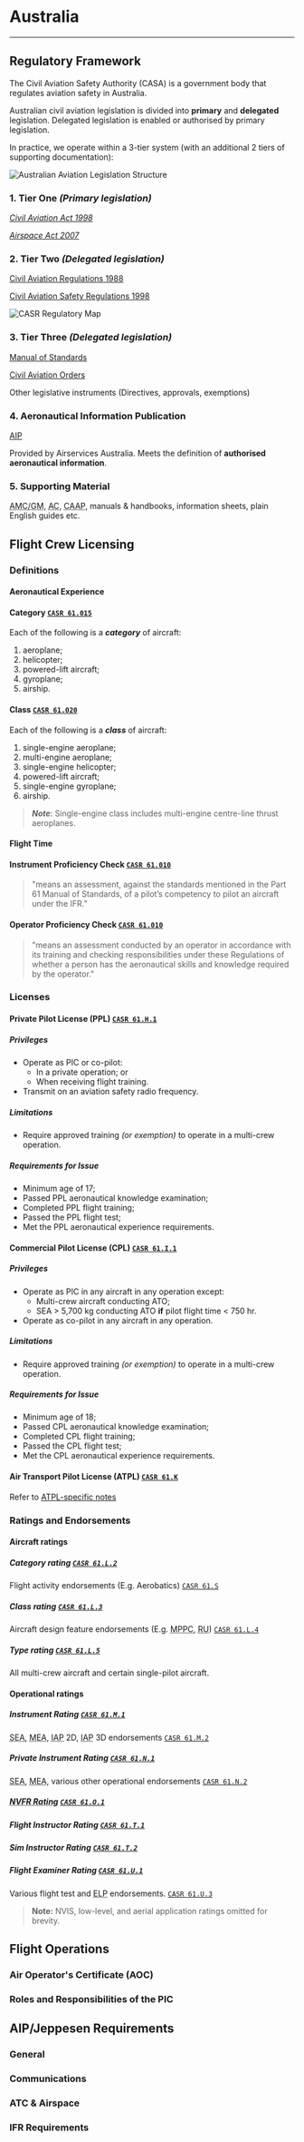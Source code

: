 # Australia

---

## Regulatory Framework

The Civil Aviation Safety Authority (CASA) is a government body that regulates aviation safety in Australia.

Australian civil aviation legislation is divided into **primary** and **delegated** legislation. Delegated legislation is enabled or authorised by primary legislation. 

In practice, we operate within a 3-tier system (with an additional 2 tiers of supporting documentation):

![Australian Aviation Legislation Structure](/img/aus-av-legislation-structure.png)

### 1. Tier One *(Primary legislation)*

[*Civil Aviation Act 1998*][CAA]

[*Airspace Act 2007*][AirspaceAct]

### 2. Tier Two *(Delegated legislation)*

[Civil Aviation Regulations 1988][CAR]

[Civil Aviation Safety Regulations 1998][CASR]

![CASR Regulatory Map](/img/CASR-reg-structure.png)

### 3. Tier Three *(Delegated legislation)*

[Manual of Standards][MOS]

[Civil Aviation Orders][CAO]

Other legislative instruments (Directives, approvals, exemptions)

### 4. Aeronautical Information Publication 

[AIP][AIP]

Provided by Airservices Australia. Meets the definition of **authorised aeronautical information**.

### 5. Supporting Material

<abbr title="Acceptable Means of Compliance and Guidance Material">AMC/GM</abbr>, 
<abbr title="Advisory Circular">AC</abbr>, 
<abbr title="Civil Aviation Advisory Publication">CAAP</abbr>, 
manuals & handbooks, information sheets, plain English guides etc.

## Flight Crew Licensing

### Definitions

#### Aeronautical Experience

#### Category [`CASR 61.015`][61.015]

Each of the following is a ***category*** of aircraft:
1. aeroplane;
2. helicopter;
3. powered-lift aircraft;
4. gyroplane;
5. airship.

#### Class [`CASR 61.020`][61.020]

Each of the following is a ***class*** of aircraft:
1. single-engine aeroplane;
2. multi-engine aeroplane;
3. single-engine helicopter;
4. powered-lift aircraft;
5. single-engine gyroplane;
6. airship.

> ***Note***: Single-engine class includes multi-engine centre-line thrust aeroplanes.

#### Flight Time

#### Instrument Proficiency Check [`CASR 61.010`][61.010 IPC]

> "means an assessment, against the standards mentioned in the Part 61 Manual of Standards, of a pilot’s competency to pilot an aircraft under the IFR."

#### Operator Proficiency Check [`CASR 61.010`][61.010 OPC]

> "means an assessment conducted by an operator in accordance with its training and checking responsibilities under these Regulations of whether a person has the aeronautical skills and knowledge required by the operator."

### Licenses

#### Private Pilot License (PPL) [`CASR 61.H.1`][61.H.1]

##### Privileges

- Operate as PIC or co-pilot:
    - In a private operation; or 
    - When receiving flight training.
- Transmit on an aviation safety radio frequency.

##### Limitations

- Require approved training *(or exemption)* to operate in a multi-crew operation.

##### Requirements for Issue

- Minimum age of 17;
- Passed PPL aeronautical knowledge examination;
- Completed PPL flight training;
- Passed the PPL flight test;
- Met the PPL aeronautical experience requirements.

#### Commercial Pilot License (CPL) [`CASR 61.I.1`][61.I.1]

##### Privileges

- Operate as PIC in any aircraft in any operation except:
    - Multi-crew aircraft conducting ATO;
    - SEA > 5,700 kg conducting ATO **if** pilot flight time < 750 hr.
- Operate as co-pilot in any aircraft in any operation.

##### Limitations

- Require approved training *(or exemption)* to operate in a multi-crew operation.

##### Requirements for Issue

- Minimum age of 18;
- Passed CPL aeronautical knowledge examination;
- Completed CPL flight training;
- Passed the CPL flight test;
- Met the CPL aeronautical experience requirements.

#### Air Transport Pilot License (ATPL) [`CASR 61.K`][61.K]

Refer to [ATPL-specific notes](/ATPL-notes)

### Ratings and Endorsements

#### Aircraft ratings

##### Category rating [`CASR 61.L.2`][61.L.2]

Flight activity endorsements (E.g. Aerobatics)
[`CASR 61.S`][61.S]

##### Class rating [`CASR 61.L.3`][61.L.3]

Aircraft design feature endorsements (E.g. 
<abbr title="Manual Propellor Pitch Control">MPPC</abbr>, 
<abbr title="Retractable Undercarriage">RU</abbr>)
[`CASR 61.L.4`][61.L.4]

##### Type rating [`CASR 61.L.5`][61.L.5]

All multi-crew aircraft and certain single-pilot aircraft.

#### Operational ratings

##### Instrument Rating [`CASR 61.M.1`][61.M.1]

<abbr title="Single-Engine Aircraft">SEA</abbr>,
<abbr title="Multi-Engine Aircraft">MEA</abbr>, 
<abbr title="Instrument Approach Procedure">IAP</abbr> 2D, 
<abbr title="Instrument Approach Procedure">IAP</abbr> 3D endorsements
[`CASR 61.M.2`][61.M.2]

##### Private Instrument Rating [`CASR 61.N.1`][61.N.1]

<abbr title="Single-Engine Aircraft">SEA</abbr>,
<abbr title="Multi-Engine Aircraft">MEA</abbr>, 
various other operational endorsements
[`CASR 61.N.2`][61.N.2]

##### <abbr title="Night Visual Flight Rules">NVFR Rating</abbr> [`CASR 61.O.1`][61.O.1]

##### Flight Instructor Rating [`CASR 61.T.1`][61.T.1]

##### Sim Instructor Rating [`CASR 61.T.2`][61.T.2]

##### Flight Examiner Rating [`CASR 61.U.1`][61.U.1]

Various flight test and <abbr title="English Language Proficiency">ELP</abbr> endorsements. [`CASR 61.U.3`][61.U.3]
    

> **Note:** NVIS, low-level, and aerial application ratings omitted for brevity.

## Flight Operations

### Air Operator's Certificate (AOC)

### Roles and Responsibilities of the PIC

## AIP/Jeppesen Requirements

### General

### Communications

### ATC & Airspace

### IFR Requirements



<!-- Link variables -->
[CAA]: http://www8.austlii.edu.au/cgi-bin/viewdb/au/legis/cth/consol_act/caa1988154/
[CASR]: http://www8.austlii.edu.au/cgi-bin/viewdb/au/legis/cth/consol_reg/casr1998333/
[CAR]: http://www8.austlii.edu.au/cgi-bin/viewdoc/au/legis/cth/consol_reg/car1988263/index.html
[AirspaceAct]: http://www8.austlii.edu.au/cgi-bin/viewdb/au/legis/cth/consol_act/aa200785/
[MOS]: https://www.casa.gov.au/search-centre/manuals-standards
[CAO]: https://www.casa.gov.au/search-centre/rules/civil-aviation-orders
[AIP]: https://www.airservicesaustralia.com/aip/aip.asp?pg=10
[61.015]: http://www8.austlii.edu.au/cgi-bin/viewdb/au/legis/cth/consol_reg/casr1998333/s61.015.html
[61.020]: http://www8.austlii.edu.au/cgi-bin/viewdb/au/legis/cth/consol_reg/casr1998333/s202.900.html#definition
[61.L.2]: http://www8.austlii.edu.au/cgi-bin/viewdb/au/legis/cth/consol_reg/casr1998333/s61.725.html
[61.L.3]: http://www8.austlii.edu.au/cgi-bin/viewdb/au/legis/cth/consol_reg/casr1998333/s61.735.html
[61.L.5]: http://www8.austlii.edu.au/cgi-bin/viewdb/au/legis/cth/consol_reg/casr1998333/s61.770.html
[61.S]: http://www8.austlii.edu.au/cgi-bin/viewdoc/au/legis/cth/consol_reg/casr1998333/s61.1145.html
[61.L.4]: http://www8.austlii.edu.au/cgi-bin/viewdb/au/legis/cth/consol_reg/casr1998333/s61.755.html
[61.M.1]: http://www8.austlii.edu.au/cgi-bin/viewdb/au/legis/cth/consol_reg/casr1998333/s61.855.html
[61.M.2]: http://www8.austlii.edu.au/cgi-bin/viewdb/au/legis/cth/consol_reg/casr1998333/s61.890.html
[61.N.1]: http://www8.austlii.edu.au/cgi-bin/viewdb/au/legis/cth/consol_reg/casr1998333/s61.910.html
[61.N.2]: http://www8.austlii.edu.au/cgi-bin/viewdb/au/legis/cth/consol_reg/casr1998333/s61.935.html
[61.O.1]: http://www8.austlii.edu.au/cgi-bin/viewdb/au/legis/cth/consol_reg/casr1998333/s61.955.html
[61.T.1]: http://www8.austlii.edu.au/cgi-bin/viewdb/au/legis/cth/consol_reg/casr1998333/s61.1165.html
[61.T.2]: http://www8.austlii.edu.au/cgi-bin/viewdb/au/legis/cth/consol_reg/casr1998333/s61.1190.html
[61.U.1]: http://www8.austlii.edu.au/cgi-bin/viewdb/au/legis/cth/consol_reg/casr1998333/s61.1255.html
[61.U.3]: http://www8.austlii.edu.au/cgi-bin/viewdb/au/legis/cth/consol_reg/casr1998333/s61.1310.html
[61.H.1]: http://www8.austlii.edu.au/cgi-bin/viewdb/au/legis/cth/consol_reg/casr1998333/s61.505.html
[61.I.1]: http://www8.austlii.edu.au/cgi-bin/viewdb/au/legis/cth/consol_reg/casr1998333/s61.570.html
[61.K]: http://www8.austlii.edu.au/cgi-bin/viewdb/au/legis/cth/consol_reg/casr1998333/s61.665.html
[61.010 OPC]: http://www8.austlii.edu.au/cgi-bin/viewdoc/au/legis/cth/consol_reg/casr1998333/s61.010.html#operator_proficiency_check
[61.010 IPC]: http://www8.austlii.edu.au/cgi-bin/viewdoc/au/legis/cth/consol_reg/casr1998333/s61.010.html#instrument_proficiency_check